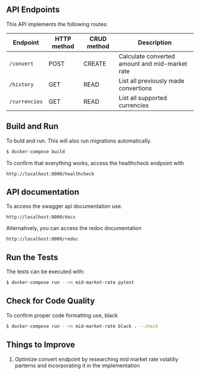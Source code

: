 ## API Endpoints

This API implements the following routes:

| **Endpoint**     	| **HTTP method**   | **CRUD method** 	| **Description**      	                            |
|-----------------	|----------------  	|---------------	|---------------------------------------------------|
| `/convert`     	| POST           	| CREATE        	| Calculate converted amount and mid-market rate    |
| `/history`     	| GET           	| READ        	    | List all previously made convertions              |
| `/currencies`     | GET           	| READ        	    | List all supported currencies              |


## Build and Run
To buld and run. This will also run migrations automatically.  

```bash
$ docker-compose build
```
To confirm that everything works, access the healthcheck endpoint with 

```
http://localhost:8000/healthcheck
```

## API documentation 

To access the swagger api documentation use.  
```
http://localhost:8000/docs
```

Alternatively, you can access the redoc documentation 

```
http://localhost:8000/redoc
```


## Run the Tests

The tests can be executed with:

```bash
$ docker-compose run --rm mid-market-rate pytest
```

## Check for Code Quality

To confirm proper code formatting use, black 

```bash
$ docker-compose run --rm mid-market-rate black . --check
```

## Things to Improve

1. Optimize convert endpoint by researching mid market rate volatiliy parterns and incorporating it in the implementation